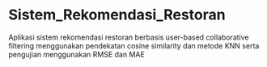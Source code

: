 # Sistem_Rekomendasi_Restoran
Aplikasi sistem rekomendasi restoran berbasis user-based collaborative filtering menggunakan pendekatan cosine similarity dan metode KNN serta pengujian menggunakan RMSE dan MAE
